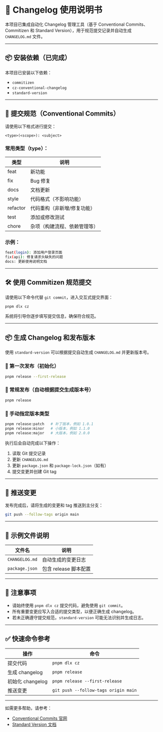 # 📘 Changelog 使用说明书

本项目已集成自动化 Changelog 管理工具（基于 Conventional Commits、Commitizen 和 Standard Version），用于规范提交记录并自动生成 `CHANGELOG.md` 文件。

---

## 📦 安装依赖（已完成）

本项目已安装以下依赖：

- `commitizen`
- `cz-conventional-changelog`
- `standard-version`

---

## 🧩 提交规范（Conventional Commits）

请使用以下格式进行提交：

```
<type>(<scope>): <subject>
```

### 常用类型（type）：

| 类型     | 说明                         |
| -------- | ---------------------------- |
| feat     | 新功能                       |
| fix      | Bug 修复                     |
| docs     | 文档更新                     |
| style    | 代码格式（不影响功能）       |
| refactor | 代码重构（非新增/修复功能）  |
| test     | 添加或修改测试               |
| chore    | 杂项（构建流程、依赖管理等） |

### 示例：

```bash
feat(login): 添加用户登录页面
fix(api): 修复请求头缺失的问题
docs: 更新使用说明文档
```

---

## 🛠 使用 Commitizen 规范提交

请使用以下命令代替 `git commit`，进入交互式提交界面：

```bash
pnpm dlx cz
```

系统将引导你逐步填写提交信息，确保符合规范。

---

## 📦 生成 Changelog 和发布版本

使用 `standard-version` 可以根据提交自动生成 `CHANGELOG.md` 并更新版本号。

### 🔹 第一次发布（初始化）

```bash
pnpm release --first-release
```

### 🔹 常规发布（自动根据提交生成版本号）

```bash
pnpm release
```

### 🔹 手动指定版本类型

```bash
pnpm release:patch   # 补丁版本，例如 1.0.1
pnpm release:minor   # 小版本，例如 1.1.0
pnpm release:major   # 大版本，例如 2.0.0
```

执行后会自动完成以下操作：

1. 读取 Git 提交记录
2. 更新 `CHANGELOG.md`
3. 更新 `package.json` 和 `package-lock.json`（如有）
4. 提交变更并创建 Git tag

---

## 🚀 推送变更

发布完成后，请将生成的变更和 tag 推送到主分支：

```bash
git push --follow-tags origin main
```

---

## 📄 示例文件说明

| 文件名         | 说明                  |
| -------------- | --------------------- |
| `CHANGELOG.md` | 自动生成的变更日志    |
| `package.json` | 包含 release 脚本配置 |

---

## 📌 注意事项

- 请始终使用 `pnpm dlx cz` 提交代码，避免使用 `git commit`。
- 所有重要变更应写入合适的提交类型，以便正确生成 changelog。
- 若未正确遵守提交规范，`standard-version` 可能无法识别并生成日志。

---

## ✅ 快速命令参考

| 操作             | 命令                                 |
| ---------------- | ------------------------------------ |
| 提交代码         | `pnpm dlx cz`                        |
| 生成 changelog   | `pnpm release`                       |
| 初始化 changelog | `pnpm release --first-release`       |
| 推送变更         | `git push --follow-tags origin main` |

---

如需更多帮助，请参考：

- [Conventional Commits 官网](https://www.conventionalcommits.org)
- [Standard Version 文档](https://github.com/conventional-changelog/standard-version)
